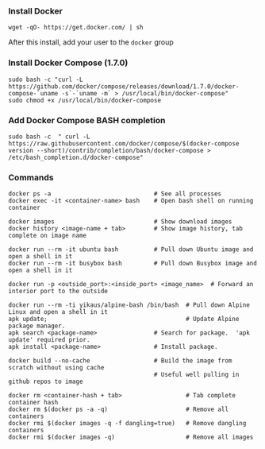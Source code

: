 ### Install Docker

    wget -qO- https://get.docker.com/ | sh
    
After this install, add your user to the `docker` group


### Install Docker Compose (1.7.0)

    sudo bash -c "curl -L https://github.com/docker/compose/releases/download/1.7.0/docker-compose-`uname -s`-`uname -m` > /usr/local/bin/docker-compose"
    sudo chmod +x /usr/local/bin/docker-compose
    
### Add Docker Compose BASH completion
    
    sudo bash -c  " curl -L https://raw.githubusercontent.com/docker/compose/$(docker-compose version --short)/contrib/completion/bash/docker-compose > /etc/bash_completion.d/docker-compose"

### Commands

    docker ps -a                             # See all processes
    docker exec -it <container-name> bash    # Open bash shell on running container

    docker images                            # Show download images
    docker history <image-name + tab>        # Show image history, tab complete on image name

    docker run --rm -it ubuntu bash          # Pull down Ubuntu image and open a shell in it
    docker run --rm -it busybox bash         # Pull down Busybox image and open a shell in it

    docker run -p <outside_port>:<inside_port> <image_name>  # Forward an interior port to the outside 
    
    docker run --rm -ti yikaus/alpine-bash /bin/bash  # Pull down Alpine Linux and open a shell in it
    apk update;                                       # Update Alpine package manager.
    apk search <package-name>                # Search for package.  'apk update' required prior.
    apk install <package-name>               # Install package.

    docker build --no-cache                  # Build the image from scratch without using cache
                                             # Useful well pulling in github repos to image

    docker rm <container-hash + tab>                  # Tab complete container hash
    docker rm $(docker ps -a -q)                      # Remove all containers
    docker rmi $(docker images -q -f dangling=true)   # Remove dangling containers
    docker rmi $(docker images -q)                    # Remove all images
